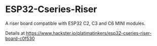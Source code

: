 # ESP32-Cseries-Riser
A riser board compatible with ESP32 C2, C3 and C6 MINI modules.

Details at https://www.hackster.io/platimatinkers/esp32-cseries-riser-board-c0f530
